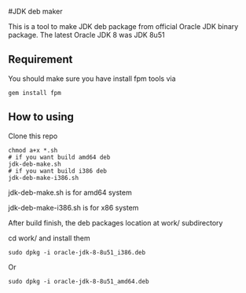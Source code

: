 #JDK deb maker

This is a tool to make JDK deb package from official Oracle JDK binary package.
The latest Oracle JDK 8 was JDK 8u51

## Requirement
 
You should make sure you have install fpm tools via
```
gem install fpm
```

## How to using

Clone this repo

```
chmod a+x *.sh
# if you want build amd64 deb
jdk-deb-make.sh
# if you want build i386 deb
jdk-deb-make-i386.sh
```

jdk-deb-make.sh is for amd64 system

jdk-deb-make-i386.sh is for x86 system


After  build finish, the deb packages location at work/ subdirectory

cd work/ and install them 

```
sudo dpkg -i oracle-jdk-8-8u51_i386.deb
```
Or
```
sudo dpkg -i oracle-jdk-8-8u51_amd64.deb
```
